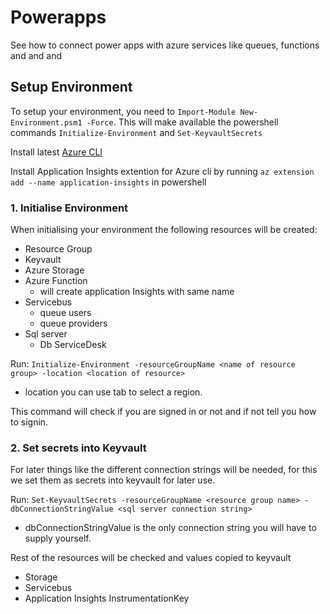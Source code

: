 # Powerapps
See how to connect power apps with azure services like queues, functions and and and

## Setup Environment
To setup your environment, you need to `Import-Module New-Environment.psm1 -Force`. This will make available the powershell commands `Initialize-Environment` and `Set-KeyvaultSecrets`

Install latest [Azure CLI](https://docs.microsoft.com/en-us/cli/azure/install-azure-cli?view=azure-cli-latest)

Install Application Insights extention for Azure cli by running `az extension add --name application-insights` in powershell

### 1. Initialise Environment

When initialising your environment the following resources will be created:

- Resource Group
- Keyvault
- Azure Storage
- Azure Function
    - will create application Insights with same name
- Servicebus
    - queue users
    - queue providers
- Sql server
    - Db ServiceDesk

Run: `Initialize-Environment -resourceGroupName <name of resource group> -location <location of resource>`

- location you can use tab to select a region.

This command will check if you are signed in or not and if not tell you how to signin.

### 2. Set secrets into Keyvault
For later things like the different connection strings will be needed, for this we set them as secrets into keyvault for later use.

Run: `Set-KeyvaultSecrets -resourceGroupName <resource group name> -dbConnectionStringValue <sql server connection string>`

- dbConnectionStringValue is the only connection string you will have to supply yourself.

Rest of the resources will be checked and values copied to keyvault
- Storage
- Servicebus
- Application Insights InstrumentationKey